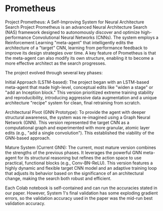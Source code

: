 # Prometheus
Project Prometheus: A Self-Improving System for Neural Architecture Search
Project Prometheus is an advanced Neural Architecture Search (NAS) framework designed to autonomously discover and optimize high-performance Convolutional Neural Networks (CNNs). The system employs a Reinforcement Learning "meta-agent" that intelligently edits the architecture of a "target" CNN, learning from performance feedback to improve its design strategies over time. A key feature of Prometheus is that the meta-agent can also modify its own structure, enabling it to become a more effective architect as the search progresses.

The project evolved through several key phases:

Initial Approach (LSTM-based): The project began with an LSTM-based meta-agent that made high-level, conceptual edits like "widen a stage" or "add an Inception block." This version prioritized extreme training stability and reproducibility, introducing aggressive data augmentation and a unique architecture "recipe" system for clean, final retraining from scratch.

Architectural Pivot (GNN Prototype): To provide the agent with deeper structural awareness, the system was re-imagined using a Graph Neural Network (GNN). This version represented the target CNN as a computational graph and experimented with more granular, atomic layer edits (e.g., "add a single convolution"). This established the viability of the GNN-based approach.

Mature System (Current GNN): The current, most mature version combines the strengths of the previous phases. It leverages the powerful GNN meta-agent for its structural reasoning but refines the action space to use practical, functional blocks (e.g., Conv-BN-ReLU). This version features a highly dynamic and flexible target CNN model and an adaptive training loop that adjusts its behavior based on the significance of an architectural change, making the search both robust and efficient.

Each Colab notebook is self-contained and can run the accuracies stated in our paper. However, System 1's final validation has some exploding gradient errors, so the validation accuracy used in the paper was the mid-run best validation accuracy. 
